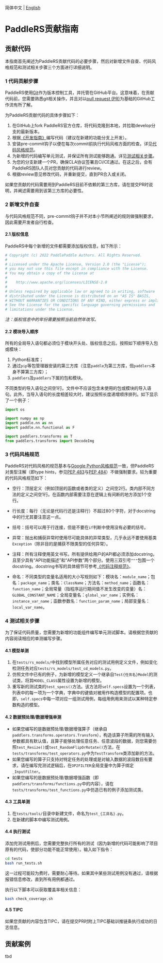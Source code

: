简体中文 | [English](CONTRIBUTING_EN.md)

# PaddleRS贡献指南

## 贡献代码

本指南首先阐述为PaddleRS贡献代码的必要步骤，然后对新增文件自查、代码风格规范和测试相关步骤三个方面进行详细说明。

### 1 代码贡献步骤

PaddleRS使用[Git](https://git-scm.com/doc)作为版本控制工具，并托管在GitHub平台。这意味着，在贡献代码前，您需要熟悉git相关操作，并且对以[pull request (PR)](https://docs.github.com/cn/pull-requests/collaborating-with-pull-requests/proposing-changes-to-your-work-with-pull-requests/about-pull-requests)为基础的GitHub工作流有所了解。

为PaddleRS贡献代码的具体步骤如下：

1. 在GitHub上fork PaddleRS官方仓库，将代码克隆到本地，并拉取develop分支的最新版本。
2. 根据[《开发指南》](dev/dev_guide_cn.md)编写代码（建议在新建的功能分支上开发）。
3. 安装pre-commit钩子以便在每次commit前执行代码风格方面的检查。详见[代码风格规范](#3-代码风格规范)。
4. 为新增的代码编写单元测试，并保证所有测试能够跑通。详见[测试相关步骤](#4-测试相关步骤)。
5. 为您的分支新建一个PR，确保CLA协议签署且CI/CE通过。在这之后，会有PaddleRS团队人员对您贡献的代码进行review。
6. 根据review意见修改代码，并重新提交，直到PR合入或关闭。

如果您贡献的代码需要用到PaddleRS目前不依赖的第三方库，请在提交PR时说明，并阐述需要用到该第三方库的必要性。

### 2 新增文件自查

与代码风格规范不同，pre-commit钩子并不对本小节所阐述的规则做强制要求，因此需要开发者自行检查。

#### 2.1 版权信息

PaddleRS中每个新增的文件都需要添加版权信息，如下所示：

```python
# Copyright (c) 2022 PaddlePaddle Authors. All Rights Reserved.
#
# Licensed under the Apache License, Version 2.0 (the "License");
# you may not use this file except in compliance with the License.
# You may obtain a copy of the License at
#
#    http://www.apache.org/licenses/LICENSE-2.0
#
# Unless required by applicable law or agreed to in writing, software
# distributed under the License is distributed on an "AS IS" BASIS,
# WITHOUT WARRANTIES OR CONDITIONS OF ANY KIND, either express or implied.
# See the License for the specific language governing permissions and
# limitations under the License.
```

*注：版权信息中的年份需要按照当前自然年改写。*

#### 2.2 模块导入顺序

所有的全局导入语句都必须位于模块开头处、版权信息之后。按照如下顺序导入包或模块：

1. Python标准库；
2. 通过`pip`等包管理器安装的第三方库（注意`paddle`为第三方库，但`paddlers`本身不算第三方库）；
3. `paddlers`及`paddlers`下属的包和模块。

不同类型的导入语句之间空1行。文件中不应该包含未使用的包或模块的导入语句。此外，当导入语句的长度相差较大时，建议按照长度递增顺序排列。如下显示了一个例子：

```python
import os

import numpy as np
import paddle.nn as nn
import paddle.nn.functional as F

import paddlers.transforms as T
from paddlers.transforms import DecodeImg
```

### 3 代码风格规范

PaddleRS对代码风格的规范基本与[Google Python风格规范](https://zh-google-styleguide.readthedocs.io/en/latest/google-python-styleguide/python_style_rules/)一致，但PaddleRS对类型注解（即type hints，参见[PEP 483](https://peps.python.org/pep-0483/)与[PEP 484](https://peps.python.org/pep-0484/)）不做强制要求。较为重要的代码风格规范如下：

- 空行：顶层定义（例如顶层的函数或者类的定义）之间空2行。类内部不同方法的定义之间空1行。在函数内部需要注意在逻辑上有间断的地方添加1个空行。

- 行长度：每行（无论是代码行还是注释行）不超过80个字符，对于docstring中的行尤其要注意这一点。

- 括号：括号可以用于行连接，但是不要在`if`判断中使用没有必要的括号。

- 异常：抛出和捕获异常时使用尽可能具体的异常类型，几乎永远不要使用基类`Exception`（除非目的是捕获不限类型的任何异常）。

- 注释：所有注释使用英文书写。所有提供给用户的API都必须添加docstring，且至少具有“API功能描述”和“API参数”两个部分。使用三双引号`"""`包围一个docstring。docstring书写的具体细节可参考[《代码注释规范》](dev/docstring_cn.md)。

- 命名：不同类型的变量名适用的大小写规则如下：模块名：`module_name`；包名：`package_name`；类名：`ClassName`；方法名：`method_name`；函数名：`function_name`；全局常量（指程序运行期间值不发生改变的变量）名：`GLOBAL_CONSTANT_NAME`；全局变量名：`global_var_name`；实例名：`instance_var_name`；函数参数名：`function_param_name`；局部变量名：`local_var_name`。

### 4 测试相关步骤

为了保证代码质量，您需要为新增的功能组件编写单元测试脚本。请根据您贡献的内容阅读相应的单测编写步骤。

#### 4.1 模型单测

1. 在`tests/rs_models/`中找到模型所属任务对应的测试用例定义文件，例如变化检测任务对应`tests/rs_models/test_cd_models.py`。
2. 仿照文件中已有的例子，为新增的模型定义一个继承自`Test{任务名}Model`的测试类，将其`MODEL_CLASS`属性设置为新增的模型。
3. 重写新的测试类的`test_specs()`方法。该方法将`self.specs`设置为一个列表，列表中的每一项为一个字典，字典中的键值对被用作构造模型的配置项。也即，`self.specs`中每一项对应一组测试用例，每组用例用来测试以某种特定参数构造的模型。

#### 4.2 数据预处理/数据增强单测

- 如果您编写的是数据预处理/数据增强算子（继承自`paddlers.transforms.operators.Transform`），构造该算子所需的所有输入参数都具有默认值，且算子能够处理任意任务、任意波段的数据，则您需要仿照`test_Resize()`或`test_RandomFlipOrRotate()`方法，在`tests/transforms/test_operators.py`中为`TestTransform`类添加新的方法。
- 如果您编写的算子只支持对特定任务的处理或是对输入数据的波段数目有要求，请在编写完测试逻辑后，在`OP2FILTER`全局变量中为算子绑定`_InputFilter`。
- 如果您编写的是数据预处理/数据增强函数（即`paddlers/transforms/functions.py`中的内容），请在`tests/transforms/test_functions.py`中仿造已有的例子添加测试类。

#### 4.3 工具单测

1. 在`tests/tools/`目录中新建文件，命名为`test_{工具名}.py`。
2. 在新建的脚本中编写测试用例。

#### 4.4 执行测试

添加完测试用例后，您需要完整执行所有的测试（因为新增的代码可能影响了项目原有的代码，使部分功能不能正常使用）。输入如下指令：

```bash
cd tests
bash run_tests.sh
```

这一过程可能较为费时，需要耐心等待。如果其中某些测试用例没有通过，请根据报错信息修改，直到所有用例都通过。

执行以下脚本可以获取覆盖率相关信息：

```bash
bash check_coverage.sh
```

#### 4.5 TIPC

如果您贡献的内容包含TIPC，请在提交PR时附上TIPC基础训推链条执行成功的日志信息。

## 贡献案例

tbd

